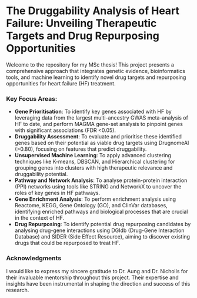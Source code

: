 # The Druggability Analysis of Heart Failure: Unveiling Therapeutic Targets and Drug Repurposing Opportunities

Welcome to the repository for my MSc thesis! This project presents a comprehensive approach that integrates genetic evidence, bioinformatics tools, and machine learning to identify novel drug targets and repurposing opportunities for heart failure (HF) treatment.

### Key Focus Areas:

- **Gene Prioritisation**: To identify key genes associated with HF by leveraging data from the largest multi-ancestry GWAS meta-analysis of HF to date, and perform MAGMA gene-set analysis to pinpoint genes with significant associations (FDR <0.05).
- **Druggability Assessment**: To evaluate and prioritise these identified genes based on their potential as viable drug targets using DrugnomeAI (>0.80), focusing on features that predict druggability.
- **Unsupervised Machine Learning**: To apply advanced clustering techniques like K-means, DBSCAN, and Hierarchical clustering for grouping genes into clusters with high therapeutic relevance and druggability potential.
- **Pathway and Network Analysis**: To analyse protein-protein interaction (PPI) networks using tools like STRING and NetworkX to uncover the roles of key genes in HF pathways.
- **Gene Enrichment Analysis**: To perform enrichment analysis using Reactome, KEGG, Gene Ontology (GO), and ClinVar databases, identifying enriched pathways and biological processes that are crucial in the context of HF.
- **Drug Repurposing**: To identify potential drug repurposing candidates by analysing drug-gene interactions using DGIdb (Drug-Gene Interaction Database) and SIDER (Side Effect Resource), aiming to discover existing drugs that could be repurposed to treat HF.

### Acknowledgments

I would like to express my sincere gratitude to Dr. Aung and Dr. Nicholls for their invaluable mentorship throughout this project. Their expertise and insights have been instrumental in shaping the direction and success of this research.
